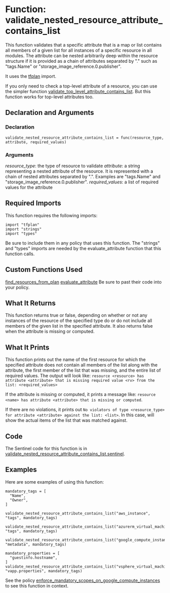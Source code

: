 # Function: validate_nested_resource_attribute_contains_list
This function validates that a specific attribute that is a map or list contains all members of a given list for all instances of a specific resource in all modules. The attribute can be nested arbitrarily deep within the resource structure if it is provided as a chain of attributes separated by "." such as "tags.Name" or "storage_image_reference.0.publisher".

It uses the [tfplan](https://www.terraform.io/docs/enterprise/sentinel/import/tfplan.html) import.

If you only need to check a top-level attribute of a resource, you can use the simpler function [validate_top_level_attribute_contains_list](./validate_top_level_attribute_contains_list). But this function works for top-level attributes too.

## Declaration and Arguments

### Declaration
`validate_nested_resource_attribute_contains_list = func(resource_type, attribute, required_values)`

### Arguments
*resource_type*: the type of resource to validate
*attribute*: a string representing a nested attribute of the resource. It is represented with a chain of nested attributes separated by ".". Examples are "tags.Name" and "storage_image_reference.0.publisher".
*required_values*: a list of required values for the attribute

## Required Imports
This function requires the following imports:
```
import "tfplan"
import "strings"
import "types"
```
Be sure to include them in any policy that uses this function. The "strings" and "types" imports are needed by the evaluate_attribute function that this function calls.

## Custom Functions Used
[find_resources_from_plan](./find_resources_from_plan)
[evaluate_attribute](./evaluate_attribute)
Be sure to past their code into your policy.

## What It Returns
This function returns true or false, depending on whether or not any instances of the resource of the specified type do or do not include all members of the given list in the specified attribute. It also returns false when the attribute is missing or computed.

## What It Prints
This function prints out the name of the first resource for which the specified attribute does not contain all members of the list along with the attribute, the first member of the list that was missing, and the entire list of required values. The output will look like: `resource <resource> has attribute <attribute> that is missing required value <rv> from the list: <required_values>`

If the attribute is missing or computed, it prints a message like: `resource <name> has attribute <attribute> that is missing or computed`.

If there are no violations, it prints out `No violators of type <resource_type> for attribute <attribute> against the list: <list>`. In this case, <list> will show the actual items of the list that was matched against.

## Code
The Sentinel code for this function is in [validate_nested_resource_attribute_contains_list.sentinel](./validate_nested_resource_attribute_contains_list.sentinel).

## Examples
Here are some examples of using this function:
```
mandatory_tags = [
  "Name",
  "Owner",
]

validate_nested_resource_attribute_contains_list("aws_instance", "tags", mandatory_tags)

validate_nested_resource_attribute_contains_list("azurerm_virtual_machine", "tags", mandatory_tags)

validate_nested_resource_attribute_contains_list("google_compute_instance", "metadata", mandatory_tags)

mandatory_properties = [
  "guestinfo.hostname",
]
validate_nested_resource_attribute_contains_list("vsphere_virtual_machine", "vapp.properties", mandatory_tags)
```
See the policy [enforce_mandatory_scopes_on_google_compute_instances](../policies/enforce_mandatory_scopes_on_google_compute_instances.sentinel) to see this function in context.
